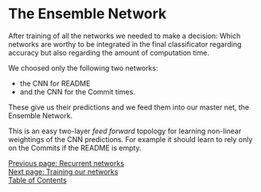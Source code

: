 The Ensemble Network
====================

After training of all the networks we needed to make a decision:
Which networks are worthy to be integrated in the final classificator
regarding accuracy but also regarding the amount of computation time.

We choosed only the following two networks:

* the CNN for README
* and the CNN for the Commit times.

These give us their predictions and we feed them into our master net,
the Ensemble Network.

This is an easy two-layer _feed forward_ topology for learning
non-linear weightings of the CNN predictions. For example it should
learn to rely only on the Commits if the README is empty.

[Previous page: Recurrent networks](/docs/rnn)\
[Next page: Training our networks](/docs/training)\
[Table of Contents](/docs/abstract)
